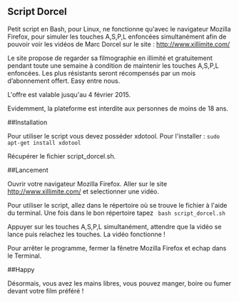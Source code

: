 ## Script Dorcel

Petit script en Bash, pour Linux, ne fonctionne qu'avec le navigateur Mozilla Firefox, pour simuler les touches A,S,P,L enfoncées simultanément afin de pouvoir voir les vidéos de Marc Dorcel sur le site : http://www.xillimite.com/

Le site propose de regarder sa filmographie en illimité et gratuitement pendant toute une semaine à condition de maintenir les touches A,S,P,L enfoncées. Les plus résistants seront récompensés par un mois d’abonnement offert. Easy entre nous.

L'offre est valable jusqu'au 4 février 2015.

Evidemment, la plateforme est interdite aux personnes de moins de 18 ans.

##Installation

Pour utiliser le script vous devez posséder xdotool. Pour l'installer : ``` sudo apt-get install xdotool ```

Récupérer le fichier script_dorcel.sh.

##Lancement

Ouvrir votre navigateur Mozilla Firefox. Aller sur le site http://www.xillimite.com/ et selectionner une vidéo.

Pour utiliser le script, allez dans le répertoire où se trouve le fichier à l'aide du terminal. Une fois dans le bon répertoire tapez ``` bash script_dorcel.sh```

Appuyer sur les touches A,S,P,L simultanément, attendre que la vidéo se lance puis relachez les touches. La vidéo fonctionne !

Pour arrêter le programme, fermer la fênetre Mozilla Firefox et echap dans le Terminal.

##Happy

Désormais, vous avez les mains libres, vous pouvez manger, boire ou fumer devant votre film préféré !
